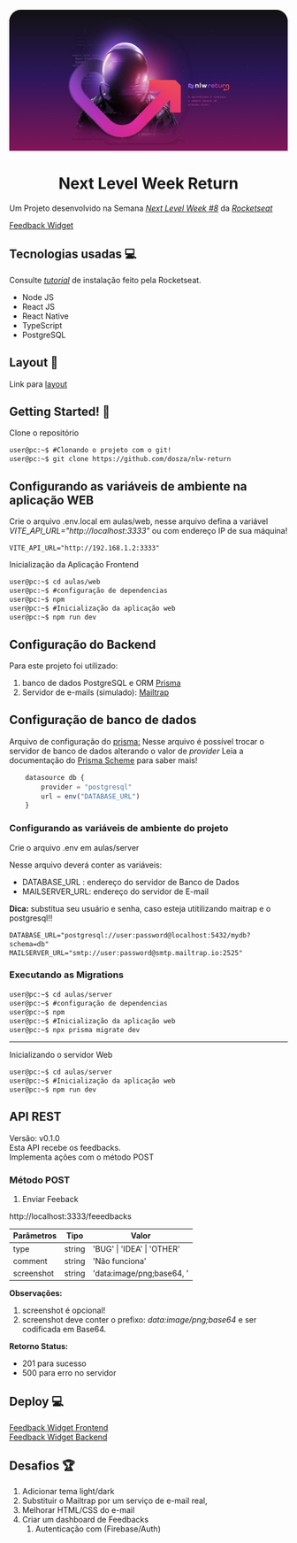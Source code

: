 <p align="center">
    <img src="https://raw.githubusercontent.com/dosza/nlw-return/main/screenshots/nlw-logo.svg">
</p>


<h1 align="center">Next Level Week Return </h1>


Um Projeto desenvolvido na Semana *[Next Level Week \#8](https://nextlevelweek.com)* da *[Rocketseat](https://rocketseat.com.br/)*

[Feedback Widget](https://efficient-sloth-d85.notion.site/Impulse-58f2daadb8e1433894420cbc57571087)

Tecnologias usadas 💻️
---
Consulte  *[tutorial](https://efficient-sloth-d85.notion.site/Instalando-o-Node-js-f00c900c9c584026ba153dbe67dd2c50)* de instalação feito pela Rocketseat.
+ Node JS
+ React JS
+ React Native
+ TypeScript
+ PostgreSQL 

Layout 📌️
---
Link para [layout](https://www.figma.com/community/file/1102912516166573468/Feedback-Widget)

Getting Started! 🚀️
---
Clone o repositório
```console
user@pc:~$ #Clonando o projeto com o git!
user@pc:~$ git clone https://github.com/dosza/nlw-return
```


## Configurando as variáveis de ambiente na aplicação WEB ##

Crie o arquivo .env.local  em aulas/web, nesse arquivo defina a variável *VITE_API_URL="http://localhost:3333"* ou com endereço IP de sua máquina!

```env
VITE_API_URL="http://192.168.1.2:3333"
```

Inicialização da Aplicação Frontend
```console
user@pc:~$ cd aulas/web
user@pc:~$ #configuração de dependencias
user@pc:~$ npm
user@pc:~$ #Inicialização da aplicação web
user@pc:~$ npm run dev
```

Configuração do Backend
---

Para este projeto foi utilizado:
1.	banco de dados PostgreSQL e ORM [Prisma](https://www.prisma.io/)
2.	Servidor de e-mails (simulado): [Mailtrap](https://mailtrap.io)



## Configuração de banco de dados ##

Arquivo de configuração do [prisma:](https://github.com/dosza/nlw-return/blob/main/server/prisma/schema.prisma)
Nesse arquivo é possível trocar o servidor de banco de dados alterando  o valor de *provider*
Leia a documentação do [Prisma Scheme](https://pris.ly/d/prisma-schema) para saber mais!


```javascript
	datasource db {
		provider = "postgresql"
		url = env("DATABASE_URL")
	}
````

### Configurando as variáveis de ambiente do projeto ###
Crie o arquivo .env em aulas/server

Nesse arquivo deverá conter as variáveis:
+	DATABASE_URL : endereço do servidor de Banco de Dados
+	MAILSERVER_URL: endereço do servidor de E-mail

**Dica:** substitua seu usuário e senha, caso esteja utitilizando maitrap e o postgresql!!

```env
DATABASE_URL="postgresql://user:password@localhost:5432/mydb?schema=db"
MAILSERVER_URL="smtp://user:password@smtp.mailtrap.io:2525"

```

### Executando as Migrations ###
```console
user@pc:~$ cd aulas/server
user@pc:~$ #configuração de dependencias
user@pc:~$ npm
user@pc:~$ #Inicialização da aplicação web
user@pc:~$ npx prisma migrate dev
```
---
Inicializando o servidor Web
```console
user@pc:~$ cd aulas/server
user@pc:~$ #Inicialização da aplicação web
user@pc:~$ npm run dev
```


## API REST ##
Versão: v0.1.0<br/>
Esta API recebe os feedbacks.<br/>Implementa ações com o método POST

### Método POST
1.  Enviar Feeback

http://localhost:3333/feeedbacks

Parâmetros | Tipo| Valor
-----------|-----------|-----------
type 		        | string  | 'BUG' \| 'IDEA' \| 'OTHER'
comment              | string  | 'Não funciona'
screenshot        | string  | 'data:image/png;base64, '



**Observações:** 
1. 	screenshot é opcional!
2.	screenshot deve conter o prefixo: *data:image/png;base64* e ser codificada em Base64.


**Retorno Status:**

+	201 para sucesso
+	500 para erro no servidor

Deploy 💻️
---
[Feedback Widget Frontend](https://nlw-return-gules.vercel.app)<br/>
[Feedback Widget Backend](https://nlw-return-production-ca43.up.railway.app)


Desafios 🏆️
---

1.	Adicionar tema light/dark
2.	Substituir o Mailtrap por um serviço de e-mail real,
3.	Melhorar HTML/CSS do e-mail
4.	Criar um dashboard de Feedbacks
	1.	Autenticação com (Firebase/Auth)

